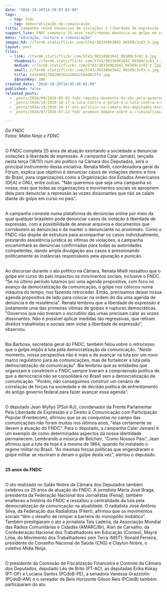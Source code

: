 ```yaml
---
date: "2016-10-20T14:38:07-02:00"
tags:
  - tag: fndc
  - tag: democratização-da-comunicação
title: Campanha reúne denúncias de violações à liberdade de expressão
support_line: FNDC comemora 25 anos reafirmando denúncia ao golpe em curso no país e incentivando a sociedade civil a denunciar violações à liberdade de expressão.
menu: "educação, cultura e comunicação"
images_hd: //farm6.staticflickr.com/5743/30334963042_06509c3c83_b.jpg
layout: post
files:
  - link: //farm6.staticflickr.com/5743/30334963042_06509c3c83_b.jpg
    thumbnail: //farm6.staticflickr.com/5743/30334963042_06509c3c83_t.jpg
    medium: //farm6.staticflickr.com/5743/30334963042_06509c3c83_z.jpg
    small: //farm6.staticflickr.com/5743/30334963042_06509c3c83_n.jpg
    title: 1d1b90817b8206362a26652564d815f4.jpg
    $$hashKey: 1N6
created_date: "2016-10-20T14:45:46-02:00"
published: false
releated_posts:
  - _posts/2016/09/2016-09-02-fndc-repudia-desmonte-da-ebc-pelo-governo-temer.md
  - _posts/2016/10/2016-10-17-a-luta-contra-o-golpe-e-a-luta-contra-o-monopolio-midiatico.md
  - _posts/2016/10/2016-10-17-ato-politico-na-camara-dos-deputados-marcara-25-anos-do-fndc.md
  - _posts/2016/07/2016-07-22-fndc-promove-debate-sobre-a-criminalizacao-dos-movimentos-sociais-em-brasilia.md

---
```

<p><em>Do FNDC&nbsp;<br />
Fotos: M&iacute;dia Ninja e FDNC</em></p>

<p><br />
O FNDC completa 25 anos de atua&ccedil;&atilde;o exortando a sociedade a denunciar viola&ccedil;&otilde;es &agrave; liberdade de express&atilde;o. A campanha Calar Jamais!, lan&ccedil;ada nesta ter&ccedil;a (18/10) num ato pol&iacute;tico na C&acirc;mara dos Deputados, ser&aacute; o principal instrumento dessa iniciativa. Renata Mielli, coordenadora geral do F&oacute;rum, explica que objetivo &eacute; denunciar casos de viola&ccedil;&otilde;es dentro e fora do Brasil, para organiza&ccedil;&otilde;es como a Organiza&ccedil;&atilde;o dos Estados Americanos (OEA) e ONU, entre outras. &quot;N&atilde;o queremos que seja uma campanha s&oacute; nossa, mas que todas as organiza&ccedil;&otilde;es e movimentos sociais se apropriem dela para denunciar a repress&atilde;o &agrave;s vozes dissonantes que n&atilde;o se calam diante do golpe em curso no pa&iacute;s&quot;.&nbsp;</p>

<p><br />
A campanha consiste numa plataforma de den&uacute;ncias online por meio da qual qualquer brasileiro pode denunciar casos de viola&ccedil;&atilde;o &agrave; liberdade de express&atilde;o, com a possibilidade de anexar arquivos e documentos que corroborem as den&uacute;ncias e de manter o denunciante no anonimato. Como o FNDC n&atilde;o disp&otilde;e de estrutura para acompanhar os casos individualmente, prestando assist&ecirc;ncia jur&iacute;dica &agrave;s v&iacute;timas de viola&ccedil;&otilde;es, a campanha encaminhar&aacute; as den&uacute;ncias confirmadas para todas as autoridades competentes, dando ampla divulga&ccedil;&atilde;o aos casos e pressionando politicamente as inst&acirc;ncias respons&aacute;veis pela apura&ccedil;&atilde;o e puni&ccedil;&atilde;o.</p>

<p><br />
Ao discursar durante o ato pol&iacute;tico na C&acirc;mara, Renata Mielli ressaltou que o golpe em curso do pa&iacute;s impactou os movimentos sociais, inclusive o FNDC. &ldquo;Se no &uacute;ltimo per&iacute;odo lutamos por uma agenda propositiva, com foco no avan&ccedil;o da democratiza&ccedil;&atilde;o da comunica&ccedil;&atilde;o, o golpe nos colocou numa m&aacute;quina do tempo, nos fazendo retroceder. Ent&atilde;o, precisamos deixar nossa agenda propositiva de lado para colocar na ordem do dia uma agenda de den&uacute;ncia e de resist&ecirc;ncia&quot;. Renata lembrou que a liberdade de express&atilde;o &eacute; justamente uma das primeiras v&iacute;timas de golpes e rupturas democr&aacute;ticas. &quot;Governos que n&atilde;o tiveram o escrut&iacute;nio das urnas precisam calar as vozes dissonantes. N&atilde;o &eacute; poss&iacute;vel aplicar medidas t&atilde;o regressivas, que retiram direitos trabalhistas e sociais sem violar a liberdade de express&atilde;o&quot;, observou.</p>

<p><br />
Bia Barbosa, secret&aacute;ria geral do FNDC, tamb&eacute;m falou sobre o retrocesso que o golpe imp&ocirc;s &agrave; luta pela democratiza&ccedil;&atilde;o da comunica&ccedil;&atilde;o. &quot;Neste momento, nossa perspectiva n&atilde;o &eacute; mais a de avan&ccedil;ar na luta por um novo marco regulat&oacute;rio para as comunica&ccedil;&otilde;es, mas de fortalecer a luta pela democratiza&ccedil;&atilde;o da comunica&ccedil;&atilde;o&quot;. Bia lembrou que as entidades que organizam e constr&oacute;em o FNDC sempre tiveram a compreens&atilde;o pol&iacute;tica de que a democracia n&atilde;o se consolidar&aacute; no Brasil sem a democratiza&ccedil;&atilde;o da comunica&ccedil;&atilde;o. &quot;Por&eacute;m, n&atilde;o conseguimos construir um cen&aacute;rio de correla&ccedil;&atilde;o de for&ccedil;as na sociedade e de decis&atilde;o pol&iacute;tica de enfrentamento do antigo governo federal para fazer avan&ccedil;ar essa agenda&quot;.&nbsp;<br />
&nbsp;</p>

<p>O deputado Jean Wyllys (PSol-RJ), coordenador da Frente Parlamentar Pela Liberdade de Express&atilde;o e o Direito &agrave; Comunica&ccedil;&atilde;o com Participa&ccedil;&atilde;o Popular (Frentecom), afirmou que se as conquistas no campo das comunica&ccedil;&otilde;es n&atilde;o foram muitas nos &uacute;ltimos anos, &quot;elas certamente se devem &agrave; atua&ccedil;&atilde;o do FNDC&quot;. Para o deputado, a campanha Calar Jamais! &eacute; um exemplo de como determinados aspectos da nossa identidade permanecem. Lembrando a m&uacute;sica de Belchior, &ldquo;Como Nossos Pais&rdquo;, Jean afirmou que a luta de hoje &eacute; a mesma de 1964, quando foi instalado o regime militar no Brasil. &ldquo;As mesmas for&ccedil;as pol&iacute;ticas que engendraram o golpe militar se reuniram e deram o golpe desta vez&rdquo;, alertou o deputado.</p>

<p><br />
<strong>25 anos do FNDC</strong></p>

<p><br />
O ato realizado no Sal&atilde;o Nobre da C&acirc;mara dos Deputados tamb&eacute;m celebrou os 25 anos de atua&ccedil;&atilde;o do FNDC. A jornalista Maria Jos&eacute; Braga, presidenta da Federa&ccedil;&atilde;o Nacional dos Jornalistas (Fenaj); tamb&eacute;m enalteceu a hist&oacute;ria do FNDC e ressaltou a centralidade da luta pela democratiza&ccedil;&atilde;o da comunica&ccedil;&atilde;o na atualidade. O radialista Jos&eacute; Ant&ocirc;nio Silva, da Federa&ccedil;&atilde;o dos Radialistas (Fitert), afirmou que os movimentos sociais &ldquo;t&ecirc;m o desafio de romper a barreira do monop&oacute;lio midi&aacute;tico&rdquo;. Tamb&eacute;m prestigiaram o ato a jornalista Ta&iacute;s Ladeira, da Associa&ccedil;&atilde;o Mundial das R&aacute;dios Comunit&aacute;rias e Cidad&atilde;s (AMARC/Br), Alan de Carvalho, da Confedera&ccedil;&atilde;o Nacional dos Trabalhadores em Educa&ccedil;&atilde;o (Contee), Mayr&aacute; Lima, do Movimento dos Trabalhadores sem Terra (MST); Ronald Ferreira, presidente do Conselho Nacional de Sa&uacute;de (CNS) e Clayton Nobre, o coletivo M&iacute;dia Ninja.&nbsp;</p>

<p><br />
O presidente da Comiss&atilde;o de Fiscaliza&ccedil;&atilde;o Financeira e Controle da C&acirc;mara dos Deputados, deputado L&eacute;o de Brito (PT-AC), as deputadas Erika Kokay (PT-DF) e Luciana Santos (PCdoB-PE), a senadora Vanessa Grazziotin (PCdoB-AM) e o vereador de Belo Horizonte Gilson Reis (PCdoB) tamb&eacute;m participaram do ato.</p>
